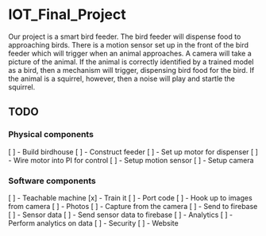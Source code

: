 # IOT_Final_Project

Our project is a smart bird feeder. The bird feeder will dispense food to approaching birds. There
is a motion sensor set up in the front of the bird feeder which will trigger when an animal
approaches. A camera will take a picture of the animal. If the animal is correctly identified by a trained
model as a bird, then a mechanism will trigger, dispensing bird food for the bird. If the animal is a
squirrel, however, then a noise will play and startle the squirrel. 


## TODO

### Physical components

[ ] - Build birdhouse
[ ] - Construct feeder
  [ ] - Set up motor for dispenser
  [ ] - Wire motor into PI for control
[ ] - Setup motion sensor
[ ] - Setup camera

### Software components

[ ] - Teachable machine
  [x] - Train it
  [ ] - Port code
  [ ] - Hook up to images from camera
[ ] - Photos
  [ ] - Capture from the camera 
  [ ] - Send to firebase 
[ ] - Sensor data 
  [ ] - Send sensor data to firebase 
[ ] - Analytics 
  [ ] - Perform analytics on data 
[ ] - Security
[ ] - Website

